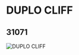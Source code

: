 # DUPLO CLIFF
## 31071
![DUPLO CLIFF](https://lc-www-live-s.legocdn.com/media/bricks/5/2/4100848.jpg)